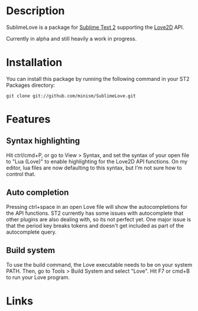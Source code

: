 Description
===========

SublimeLove is a package for [Sublime Text 2](http://www.sublimetext.com/2) supporting the [Love2D](http://love2d.org) API.

Currently in alpha and still heavily a work in progress.

Installation
============

You can install this package by running the following command in your ST2 Packages directory:
    
    git clone git://github.com/minism/SublimeLove.git

Features
========

Syntax highlighting
-------------------
Hit ctrl/cmd+P, or go to View > Syntax, and set the syntax of your open file to "Lua (Love)" to enable highlighting for the Love2D API functions.  On my editor, lua files are now defaulting to this syntax, but I'm not sure how to control that.

Auto completion
---------------
Pressing ctrl+space in an open Love file will show the autocompletions for the API functions.  ST2 currently has some issues with autocomplete that other plugins are also dealing with, so its not perfect yet.  One major issue is that the period key breaks tokens and doesn't get included as part of the autocomplete query.

Build system
------------
To use the build command, the Love executable needs to be on your system PATH.  Then, go to Tools > Build System and select "Love".  Hit F7 or cmd+B to run your Love program.

Links
=====
